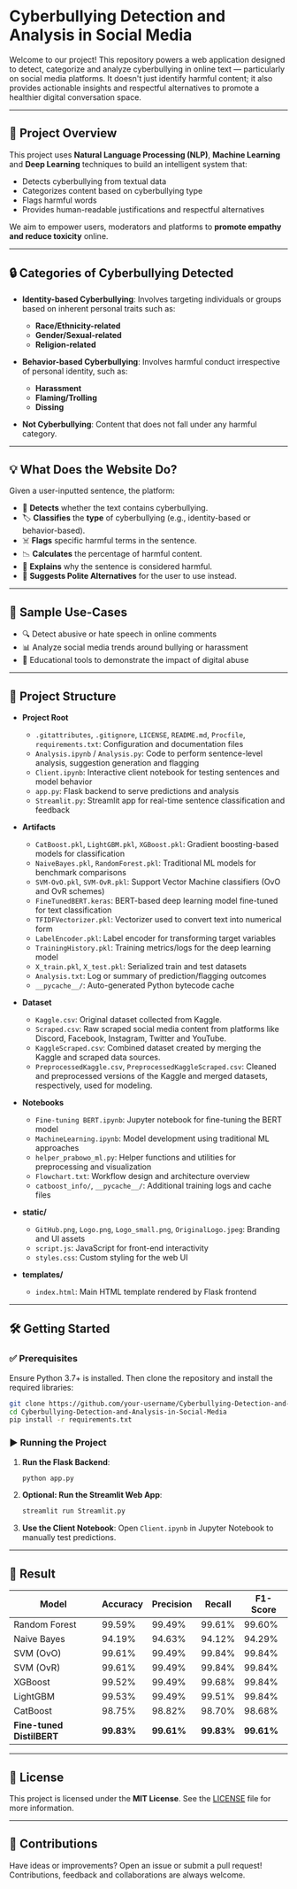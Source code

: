 # Cyberbullying Detection and Analysis in Social Media 

Welcome to our project! This repository powers a web application designed to detect, categorize and analyze cyberbullying in online text — particularly on social media platforms. It doesn't just identify harmful content; it also provides actionable insights and respectful alternatives to promote a healthier digital conversation space.

---

## 🚀 Project Overview

This project uses **Natural Language Processing (NLP)**, **Machine Learning** and **Deep Learning** techniques to build an intelligent system that:

* Detects cyberbullying from textual data
* Categorizes content based on cyberbullying type
* Flags harmful words
* Provides human-readable justifications and respectful alternatives

We aim to empower users, moderators and platforms to **promote empathy and reduce toxicity** online.

---

## 🔒 Categories of Cyberbullying Detected

* **Identity-based Cyberbullying**: Involves targeting individuals or groups based on inherent personal traits such as:

  * **Race/Ethnicity-related**
  * **Gender/Sexual-related**
  * **Religion-related**

* **Behavior-based Cyberbullying**: Involves harmful conduct irrespective of personal identity, such as:

  * **Harassment**
  * **Flaming/Trolling**
  * **Dissing**

* **Not Cyberbullying**: Content that does not fall under any harmful category.

---

## 💡 What Does the Website Do?

Given a user-inputted sentence, the platform:

* 🧠 **Detects** whether the text contains cyberbullying.
* 🏷️ **Classifies** the **type** of cyberbullying (e.g., identity-based or behavior-based).
* ☠️ **Flags** specific harmful terms in the sentence.
* 📉 **Calculates** the percentage of harmful content.
* 💬 **Explains** why the sentence is considered harmful.
* 🔄 **Suggests Polite Alternatives** for the user to use instead.

---

## 🧪 Sample Use-Cases

* 🔍 Detect abusive or hate speech in online comments
* 📊 Analyze social media trends around bullying or harassment
* 🧩 Educational tools to demonstrate the impact of digital abuse

---

## 📂 Project Structure

* **Project Root**

  * `.gitattributes`, `.gitignore`, `LICENSE`, `README.md`, `Procfile`, `requirements.txt`: Configuration and documentation files
  * `Analysis.ipynb` / `Analysis.py`: Code to perform sentence-level analysis, suggestion generation and flagging
  * `Client.ipynb`: Interactive client notebook for testing sentences and model behavior
  * `app.py`: Flask backend to serve predictions and analysis
  * `Streamlit.py`: Streamlit app for real-time sentence classification and feedback

* **Artifacts**

  * `CatBoost.pkl`, `LightGBM.pkl`, `XGBoost.pkl`: Gradient boosting-based models for classification
  * `NaiveBayes.pkl`, `RandomForest.pkl`: Traditional ML models for benchmark comparisons
  * `SVM-OvO.pkl`, `SVM-OvR.pkl`: Support Vector Machine classifiers (OvO and OvR schemes)
  * `FineTunedBERT.keras`: BERT-based deep learning model fine-tuned for text classification
  * `TFIDFVectorizer.pkl`: Vectorizer used to convert text into numerical form
  * `LabelEncoder.pkl`: Label encoder for transforming target variables
  * `TrainingHistory.pkl`: Training metrics/logs for the deep learning model
  * `X_train.pkl`, `X_test.pkl`: Serialized train and test datasets
  * `Analysis.txt`: Log or summary of prediction/flagging outcomes
  * `__pycache__/`: Auto-generated Python bytecode cache

* **Dataset**

  * `Kaggle.csv`: Original dataset collected from Kaggle.
  * `Scraped.csv`: Raw scraped social media content from platforms like Discord, Facebook, Instagram, Twitter and YouTube.
  * `KaggleScraped.csv`: Combined dataset created by merging the Kaggle and scraped data sources.
  * `PreprocessedKaggle.csv`, `PreprocessedKaggleScraped.csv`: Cleaned and preprocessed versions of the Kaggle and merged datasets, respectively, used for modeling.

* **Notebooks**

  * `Fine-tuning BERT.ipynb`: Jupyter notebook for fine-tuning the BERT model
  * `MachineLearning.ipynb`: Model development using traditional ML approaches
  * `helper_prabowo_ml.py`: Helper functions and utilities for preprocessing and visualization
  * `Flowchart.txt`: Workflow design and architecture overview
  * `catboost_info/`, `__pycache__/`: Additional training logs and cache files

* **static/**

  * `GitHub.png`, `Logo.png`, `Logo_small.png`, `OriginalLogo.jpeg`: Branding and UI assets
  * `script.js`: JavaScript for front-end interactivity
  * `styles.css`: Custom styling for the web UI

* **templates/**

  * `index.html`: Main HTML template rendered by Flask frontend

---

## 🛠️ Getting Started

### ✅ Prerequisites

Ensure Python 3.7+ is installed. Then clone the repository and install the required libraries:

```bash
git clone https://github.com/your-username/Cyberbullying-Detection-and-Analysis-in-Social-Media.git
cd Cyberbullying-Detection-and-Analysis-in-Social-Media
pip install -r requirements.txt
```

### ▶️ Running the Project

1. **Run the Flask Backend**:

   ```bash
   python app.py
   ```

2. **Optional: Run the Streamlit Web App**:

   ```bash
   streamlit run Streamlit.py
   ```

3. **Use the Client Notebook**:
   Open `Client.ipynb` in Jupyter Notebook to manually test predictions.

---

## 🎯 Result

| **Model**                 | **Accuracy** | **Precision** | **Recall** | **F1-Score** |
| ------------------------- | ------------ | ------------- | ---------- | ------------ |
| Random Forest             | 99.59%       | 99.49%        | 99.61%     | 99.60%       |
| Naive Bayes               | 94.19%       | 94.63%        | 94.12%     | 94.29%       |
| SVM (OvO)                 | 99.61%       | 99.49%        | 99.84%     | 99.84%       |
| SVM (OvR)                 | 99.61%       | 99.49%        | 99.84%     | 99.84%       |
| XGBoost                   | 99.52%       | 99.49%        | 99.68%     | 99.84%       |
| LightGBM                  | 99.53%       | 99.49%        | 99.51%     | 99.84%       |
| CatBoost                  | 98.75%       | 98.82%        | 98.70%     | 98.68%       |
| **Fine-tuned DistilBERT** | **99.83%**   | **99.61%**    | **99.83%** | **99.61%**   |

---

## 📜 License

This project is licensed under the **MIT License**. See the [LICENSE](LICENSE) file for more information.

---

## 🤝 Contributions

Have ideas or improvements? Open an issue or submit a pull request! Contributions, feedback and collaborations are always welcome.
